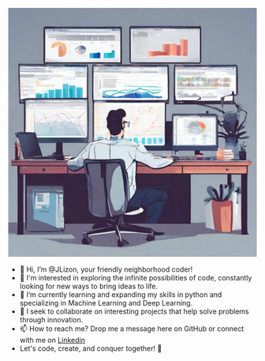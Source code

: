 ![I´m coding](https://github.com/JLizon/JLizon/blob/main/data.png)



* 👋 Hi, I’m @JLizon, your friendly neighborhood coder!
* 👀 I'm interested in exploring the infinite possibilities of code, constantly looking for new ways to bring ideas to life.
* 🌱 I’m currently learning and expanding my skills in python and specializing in Machine Learning and Deep Learning.
* 💞️ I seek to collaborate on interesting projects that help solve problems through innovation.
* 📫 How to reach me? Drop me a message here on GitHub or connect with me on [Linkedin](www.linkedin.com/JuanLizondo)
* Let's code, create, and conquer together! 🚀
